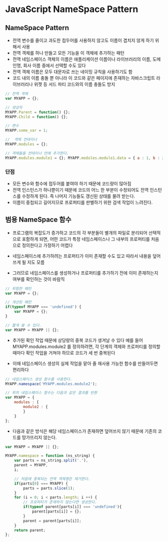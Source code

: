 # JavaScript NameSpace Pattern
## NameSpace Pattern
* 전역 변수를 줄이고 과도한 접두어를 사용하지 않고도 이름이 겹치지 않게 하기 위해서 사용
* 전역 객체를 하나 만들고 모든 기능을 이 객체에 추가하는 패턴
* 전역 네임스페이스 객체의 이름은 애플리케이션 이름이나 라이브러리의 이름, 도메인명, 회사 이름 중에서 선택할 수도 있다
* 전역 객체 이름은 모두 대문자로 쓰는 네이밍 규칙을 사용하기도 함
* 코드 내의 이름 충돌 뿐 아니라 이 코드와 같은 페이지에 존재하는 자바스크립트 라이브러리나 위젯 등 서드 파티 코드와의 이름 충돌도 방지

``` javascript
// 전역 객체
var MYAPP = {};

// 생성자
MYAPP.Parent = function() {};
MYAPP.Child = function() {};

// 변수
MYAPP.some_var = 1;

//	객체 컨테이너
MYAPP.modules = {};

// 객체들을 컨테이너 안에 추가한다.
MYAPP.modules.module1 = {}; MYAPP.modules.module1.data = { a : 1, b : 2 }; MYAPP.modules.module2 = {};
```

### 단점
* 모든 변수와 함수에 접두어를 붙여야 하기 때문에 코드량이 많아짐
* 전역 인스턴스가 하나뿐이기 때문에 코드의 어느 한 부분이 수정되어도 전역 인스턴스를 수정하게 된다. 즉 나머지 기능들도 갱신된 상태를 물려 받는다.
* 이름이 중첩되고 길어지므로 프로퍼티를 판별하기 위한 검색 작업이 느려진다. 


## 범용 NameSpace 함수
* 프로그램의 복잡도가 증가하고 코드의 각 부분들이 별개의 파일로 분리되어 선택적으로 포함하게 되면, 어떤 코드가 특정 네임스페이스나 그 내부의 프로퍼티를 처음으로 정의한다고 가정하기 어렵다

* 네임스페이스에 추가하려는 프로퍼티가 이미 존재할 수도 있고 따라서 내용을 덮어쓰게 될 지도 모름

* 그러므로 네임스페이스를 생성하거나 프로퍼티를 추가하기 전에 이미 존재하는지 여부를 확인하는 것이 바람직

``` javascript
// 위험한 패턴
var MYAPP = {};

// 개선된 패턴
if(typeof MYAPP === 'undefined') {
	var MYAPP = {};
}

// 짧게 쓸 수 있다.
var MYAPP = MYAPP || {};
```

* 추가된 확인 작업 때문에 상당량의 중복 코드가 생겨날 수 있다
예를 들어 MYAPP.modules.module2 를 정의하려면, 각 단계의 객체와 프로퍼티를 정의할 때마다 확인 작업을 거쳐야 하므로 코드가 세 번 중복된다

* 이때 네임스페이스 생성의 실제 작업을 맡아 줄 재사용 가능한 함수를 만들어두면 편리하다
``` javascript
// 네임스페이스 생성 함수를 사용한다.
MYAPP.namespace('MYAPP.modules.module2');

// 위의 네임스페이스 함수는 다음과 같은 결과를 반환
var MYAPP = {
	modules : {
		module2 : {
		}
	}
};
```


* 다음과 같은 방식은 해당 네임스페이스가 존재하면 덮어쓰지 않기 때문에 기존의 코드를 망가뜨리지 않는다.
``` javascript
var MYAPP = MYAPP || {};

MYAPP.namespace = function (ns_string) {
	var parts = ns_string.split('.'),
	parent = MYAPP,
	i;

	// 처음에 중복되는 전역 객체명은 제거한다.
	if(parts[0] === MYAPP) {
		parts = parts.slice(1);
	}
	for (i = 0; i < parts.length; i ++) {
		// 프로퍼티가 존재하지 않는다면 생성한다.
		if(typeof parent[parts[i]] === 'undefined'){
			parent[parts[i]] = {};
		}
		parent = parent[parts[i]];
	}
	return parent;
};
```











